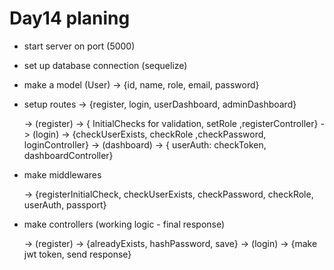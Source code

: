 # Day14 planing

- start server on port (5000)

- set up database connection (sequelize)

- make a model (User) -> {id, name, role, email, password}

- setup routes -> {register, login, userDashboard, adminDashboard}

  -> (register) -> { InitialChecks for validation, setRole ,registerController}
  -> (login) -> {checkUserExists, checkRole ,checkPassword, loginController}
  -> (dashboard) -> { userAuth: checkToken, dashboardController}

- make middlewares

  -> {registerInitialCheck, checkUserExists, checkPassword, checkRole, userAuth, passport}

- make controllers (working logic - final response)

  -> (register) -> {alreadyExists, hashPassword, save}
  -> (login) -> {make jwt token, send response}
